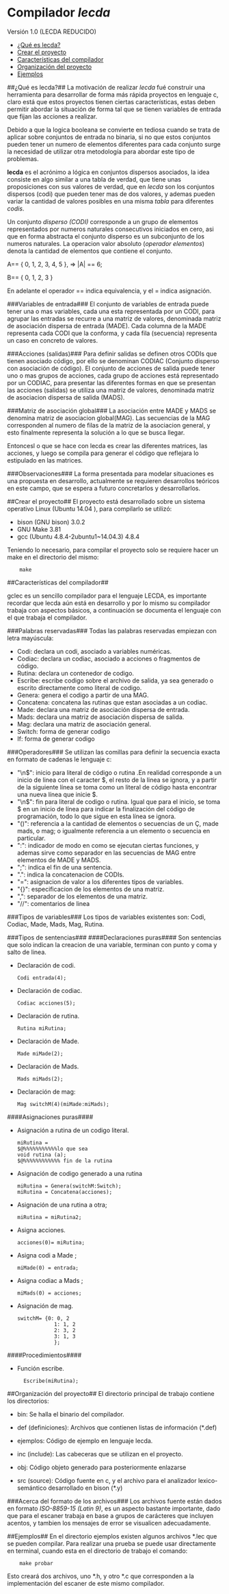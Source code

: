 Compilador _lecda_
==================
Versión  1.0 (LECDA REDUCIDO)
  - [¿Qué es lecda?](#qué-es-lecda)
  - [Crear el proyecto](#crear-el-proyecto)
  - [Características del compilador](#características-del-compilador)
  - [Organización del proyecto](#organización-del-proyecto)
  - [Ejemplos](#ejemplos)
 
##¿Qué es lecda?##
La motivación de realizar _lecda_ fué construir una herramienta para desarrollar de forma más rápida proyectos en lenguaje c, claro está que estos proyectos tienen ciertas características, estas deben permitir abordar la situación de forma tal que se tienen variables de entrada que fijan las acciones a realizar.

Debido a que la logica booleana se convierte en tediosa cuando se trata de aplicar sobre conjuntos de entrada no binaria, si no que estos conjuntos pueden tener un numero de elementos diferentes para cada conjunto surge la necesidad de utilizar otra metodología para abordar este tipo de problemas.

__lecda__ es el acrónimo a lógica en conjuntos dispersos asociados, la idea consiste en algo similar a una tabla de verdad, que tiene unas proposiciones con sus valores de verdad, que en _lecda_ son los conjuntos dispersos \(codi\) que pueden tener mas de dos valores, y ademas pueden variar la cantidad de valores posibles en una misma _tabla_ para diferentes _codis_. 

Un conjunto _disperso (CODI)_ corresponde a un grupo de elementos representados por numeros naturales consecutivos iniciados en cero, asi que en forma abstracta el  conjunto disperso es un subconjunto de los numeros naturales. La operacion valor absoluto \(_operador elementos_\) denota la cantidad de elementos que contiene el conjunto.

A== \{ 0, 1, 2, 3, 4, 5 \}, => |A| == 6;

B== \{ 0, 1, 2, 3 \}

En adelante el operador == indica equivalencia,  y el = indica asignación.

###Variables de entrada###
El conjunto de variables de entrada puede tener una o mas variables, cada una esta representada por un CODI, para agrupar las entradas se recurre a una matriz de  valores, denominada matriz de asociación dispersa de entrada (MADE). Cada columna de la MADE representa cada CODI que la conforma, y cada fila \(secuencia\) representa un caso en concreto de valores.

###Acciones (salidas)###
Para definir salidas se definen otros CODIs que tienen asociado código, por ello se denominan CODIAC (Conjunto disperso con asociación de código). El conjunto de acciones de salida puede tener uno o mas grupos de acciones, cada grupo de acciones está representado por un CODIAC, para presentar las diferentes formas en que se presentan las acciones (salidas) se utiliza una matriz de valores, denominada matriz de asociacion dispersa de salida (MADS).

###Matriz de asociación global###
La asociación entre MADE y MADS se denomina matriz de asociacion global(MAG). Las secuencias de la MAG corresponden al numero de filas de la matriz de la asociacion general, y esto finalmente representa la solución a lo que se busca llegar.

Entoncesl o que se hace con lecda es crear las diferentes matrices, las acciones, y luego se compila para generar el código que reflejara lo estipulado en las matrices.

###Observaciones###
La forma presentada para modelar situaciones es una propuesta en desarrollo, actualmente se requieren desarrollos teóricos en este campo, que se espera a futuro concretarlos y desarrollarlos. 

##Crear el proyecto##
El proyecto está desarrollado sobre un sistema operativo Linux \(Ubuntu 14.04 \), para compilarlo se utilizó:

* bison (GNU bison) 3.0.2
* GNU Make 3.81
* gcc (Ubuntu 4.8.4-2ubuntu1~14.04.3) 4.8.4

Teniendo lo necesario, para compilar el proyecto solo se requiere hacer un make en el directorio del mismo:

		make

##Características del compilador##

gclec es un sencillo compilador para el lenguaje LECDA, es importante recordar que lecda aún está en desarrollo y por lo mismo su compilador trabaja con aspectos básicos, a continuación se documenta el lenguaje con el que trabaja el compilador.

###Palabras reservadas###
Todas las palabras reservadas empiezan con letra mayúscula:
  * Codi: declara un codi, asociado a variables numéricas.
  * Codiac: declara un codiac, asociado a acciones o fragmentos de código.
  * Rutina: declara un contenedor de codigo.
  * Escribe: escribe codigo sobre el archivo de salida, ya sea generado o escrito directamente como literal de codigo.
  * Genera: genera el codigo a partir de una MAG.
  * Concatena: concatena las rutinas que estan asociadas a un codiac.
  * Made: declara una matriz de asociación dispersa de entrada.
  * Mads: declara una matriz de asociación dispersa de salida.
  * Mag: declara una matriz de asociación general.
  * Switch: forma de generar codigo
  * If: forma de generar codigo

###Operadores###
Se utilizan las comillas para definir la secuencia exacta en formato de cadenas le lenguaje c:
  * "\\n$": inicio para literal de código o rutina .En realidad corresponde a un inicio de linea con el caracter $, el resto de la linea se ignora, y a partir de la siguiente línea se toma como un literal de código hasta encontrar una nueva línea que inicie $.
  * "\\n$": fin para literal de codigo o rutina. Igual que para el inicio, se toma $ en un inicio de línea para indicar la finalización del código de programación, todo lo que sigue en esta línea se ignora.
  * "\(\)": referencia a la cantidad de elementos o secuencias de un Ç, made mads, o mag; o igualmente referencia a un elemento o secuencia en particular.
  * ":": indicador de modo en como se ejecutan ciertas funciones, y ademas sirve como separador en las secuencias de MAG entre elementos de MADE y MADS.
  * ";": indica el fin de una sentencia.
  * "\.": indica la concatenacion de CODIs.
  * "=": asignacion de valor a los diferentes tipos de variables.
  * "\{\}": especificacion de los elementos de una matriz.
  * ",": separador de los elementos de una matriz.
  * "//": comentarios de linea
  

###Tipos de variables###
Los tipos de variables existentes son: Codi, Codiac, Made, Mads, Mag, Rutina.

###Tipos de sentencias###
####Declaraciones puras####
Son sentencias que solo indican la creacion de una variable, terminan con punto y coma y salto de linea.
  * Declaración de codi.
  
		Codi entrada(4);

  * Declaración de codiac.

		Codiac acciones(5);

  * Declaración de rutina.

		Rutina miRutina;

  * Declaración de Made.

		Made miMade(2);

  * Declaración de Mads.

		Mads miMads(2);

  * Declaración de mag:

		Mag switchM(4)(miMade:miMads);

####Asignaciones puras####
  * Asignación a rutina de un codigo literal. 

		miRutina =
		$@%%%%%%%%%%%lo que sea
		void rutina (a);
		$@%%%%%%%%%%%% fin de la rutina

  * Asignación de codigo generado a una rutina

		miRutina = Genera(switchM:Switch);
		miRutina = Concatena(acciones);

  * Asignación de una rutina a otra;

		miRutina = miRutina2;

  * Asigna acciones.

		acciones(0)= miRutina;

  * Asigna codi a  Made ;

		miMade(0) = entrada;

  * Asigna codiac a Mads ;

		miMads(0) = acciones;

  * Asignación de mag.

		switchM= {0: 0, 2
					1: 1, 2
					2: 3, 2
					3: 1, 3 
					};

####Procedimientos####
* Función escribe.

		Escribe(miRutina);



##Organización del proyecto##
El directorio principal de trabajo contiene los directorios:

* bin: Se halla el binario del compilador.

* def \(definiciones\): Archivos que contienen listas de información (\*.def)

* ejemplos: Código de ejemplo en lenguaje lecda.

* inc \(include\): Las cabeceras que se utilizan en el proyecto.

* obj: Código objeto generado para posteriormente enlazarse
  
* src \(source\): Código fuente en c, y el archivo para el analizador lexico-semántico desarrollado en bison (\*.y) 

###Acerca del formato de los archivos###
Los archivos fuente están dados en formato _ISO-8859-15 (Latin 9)_, es un aspecto bastante importante, dado que para el escaner trabaja en base a grupos de carácteres que incluyen acentos, y tambien los mensajes de error se visualicen adecuadamente.

##Ejemplos##
En el directorio ejemplos existen algunos archivos \*.lec que se pueden compilar. Para realizar una prueba se puede usar directamente en terminal, cuando esta en el directorio de trabajo el comando: 

		make probar
Esto creará dos archivos, uno \*.h, y otro \*.c que corresponden a la implementación del escaner de este mismo compilador.


